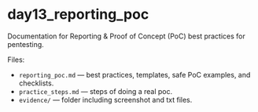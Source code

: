 # day13_reporting_poc

Documentation for Reporting & Proof of Concept (PoC) best practices for pentesting.

Files:
- `reporting_poc.md` — best practices, templates, safe PoC examples, and checklists.
- `practice_steps.md` — steps of doing a real poc.
- `evidence/` — folder including screenshot and txt files.

